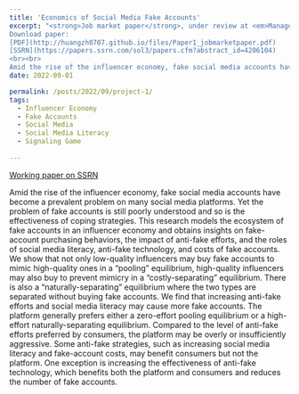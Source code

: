 ```yaml
---
title: 'Economics of Social Media Fake Accounts'
excerpt: "<strong>Job market paper</strong>, under review at <em>Management Science</em><br> 
Download paper:
[PDF](http://huangzh0707.github.io/files/Paper1_jobmarketpaper.pdf) 
[SSRN](https://papers.ssrn.com/sol3/papers.cfm?abstract_id=4206104) 
<br><br>
Amid the rise of the influencer economy, fake social media accounts have become a prevalent problem on many social media platforms. Yet the problem of fake accounts is still poorly understood and so is the effectiveness of coping strategies. This research models the ecosystem of fake accounts in an influencer economy and obtains insights on fake-account purchasing behaviors, the impact of anti-fake efforts, and the roles of social media literacy, anti-fake technology, and costs of fake accounts. We show that not only low-quality influencers may buy fake accounts to mimic high-quality ones in a “pooling” equilibrium, high-quality influencers may also buy to prevent mimicry in a “costly-separating” equilibrium. There is also a “naturally-separating” equilibrium where the two types are separated without buying fake accounts. We find that increasing anti-fake efforts and social media literacy may cause more fake accounts. The platform generally prefers either a zero-effort pooling equilibrium or a high-effort naturally-separating equilibrium. Compared to the level of anti-fake efforts preferred by consumers, the platform may be overly or insufficiently aggressive. Some anti-fake strategies, such as increasing social media literacy and fake-account costs, may benefit consumers but not the platform. One exception is increasing the effectiveness of anti-fake technology, which benefits both the platform and consumers and reduces the number of fake accounts."
date: 2022-09-01

permalink: /posts/2022/09/project-1/
tags:
  - Influencer Economy
  - Fake Accounts
  - Social Media
  - Social Media Literacy
  - Signaling Game 
  
---
```


[Working paper on SSRN](https://papers.ssrn.com/sol3/papers.cfm?abstract_id=4206104) <br>

Amid the rise of the influencer economy, fake social media accounts have become a prevalent problem on many social media platforms. Yet the problem of fake accounts is still poorly understood and so is the effectiveness of coping strategies. This research models the ecosystem of fake accounts in an influencer economy and obtains insights on fake-account purchasing behaviors, the impact of anti-fake efforts, and the roles of social media literacy, anti-fake technology, and costs of fake accounts. We show that not only low-quality influencers may buy fake accounts to mimic high-quality ones in a “pooling” equilibrium, high-quality influencers may also buy to prevent mimicry in a “costly-separating” equilibrium. There is also a “naturally-separating” equilibrium where the two types are separated without buying fake accounts. We find that increasing anti-fake efforts and social media literacy may cause more fake accounts. The platform generally prefers either a zero-effort pooling equilibrium or a high-effort naturally-separating equilibrium. Compared to the level of anti-fake efforts preferred by consumers, the platform may be overly or insufficiently aggressive. Some anti-fake strategies, such as increasing social media literacy and fake-account costs, may benefit consumers but not the platform. One exception is increasing the effectiveness of anti-fake technology, which benefits both the platform and consumers and reduces the number of fake accounts.